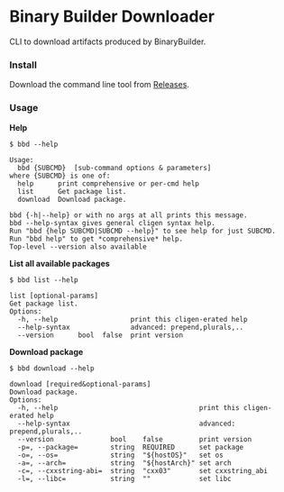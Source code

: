 # Binary Builder Downloader

CLI to download artifacts produced by BinaryBuilder.

### Install

Download the command line tool from [Releases](https://github.com/kdheepak/binary-builder-downloader/releases/latest).

### Usage

**Help**

```
$ bbd --help

Usage:
  bbd {SUBCMD}  [sub-command options & parameters]
where {SUBCMD} is one of:
  help      print comprehensive or per-cmd help
  list      Get package list.
  download  Download package.

bbd {-h|--help} or with no args at all prints this message.
bbd --help-syntax gives general cligen syntax help.
Run "bbd {help SUBCMD|SUBCMD --help}" to see help for just SUBCMD.
Run "bbd help" to get *comprehensive* help.
Top-level --version also available
```

**List all available packages**

```
$ bbd list --help

list [optional-params]
Get package list.
Options:
  -h, --help                  print this cligen-erated help
  --help-syntax               advanced: prepend,plurals,..
  --version      bool  false  print version
```

**Download package**

```
$ bbd download --help

download [required&optional-params]
Download package.
Options:
  -h, --help                                   print this cligen-erated help
  --help-syntax                                advanced: prepend,plurals,..
  --version              bool    false         print version
  -p=, --package=        string  REQUIRED      set package
  -o=, --os=             string  "${hostOS}"   set os
  -a=, --arch=           string  "${hostArch}" set arch
  -c=, --cxxstring-abi=  string  "cxx03"       set cxxstring_abi
  -l=, --libc=           string  ""            set libc
```
